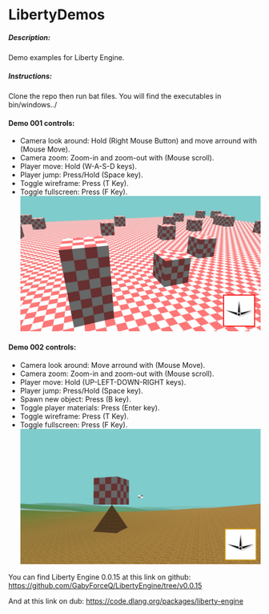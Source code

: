 # LibertyDemos
##### Description:
Demo examples for Liberty Engine.

##### Instructions:
Clone the repo then run bat files.
You will find the executables in bin/windows../

#### Demo 001 controls:
* Camera look around: Hold (Right Mouse Button) and move arround with (Mouse Move).
* Camera zoom: Zoom-in and zoom-out with (Mouse scroll).
* Player move: Hold (W-A-S-D keys).
* Player jump: Press/Hold (Space key).
* Toggle wireframe: Press (T Key).
* Toggle fullscreen: Press (F Key).
![](images/demo001.png?raw=true "Demo001.")

#### Demo 002 controls:
* Camera look around: Move arround with (Mouse Move).
* Camera zoom: Zoom-in and zoom-out with (Mouse scroll).
* Player move: Hold (UP-LEFT-DOWN-RIGHT keys).
* Player jump: Press/Hold (Space key).
* Spawn new object: Press (B key).
* Toggle player materials: Press (Enter key).
* Toggle wireframe: Press (T Key).
* Toggle fullscreen: Press (F Key).
![](images/demo002.png?raw=true "Demo002.")

You can find Liberty Engine 0.0.15 at this link on github:
https://github.com/GabyForceQ/LibertyEngine/tree/v0.0.15

And at this link on dub:
https://code.dlang.org/packages/liberty-engine